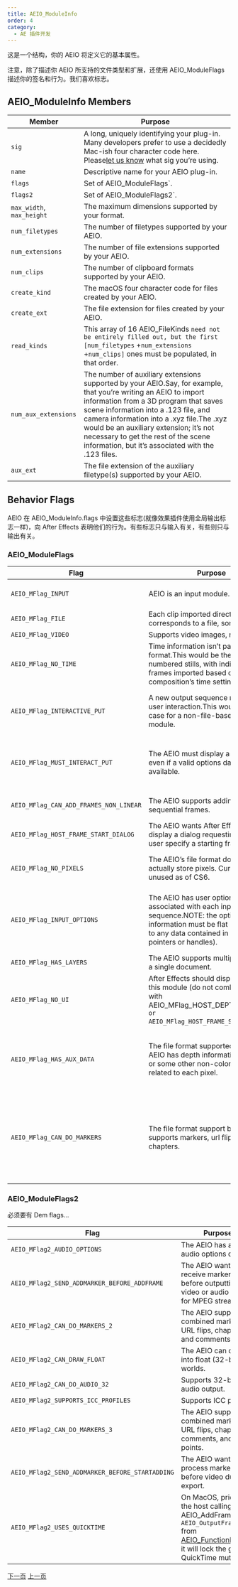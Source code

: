 ```yaml
---
title: AEIO_ModuleInfo
order: 4
category:
  - AE 插件开发
---
```


这是一个结构，你的 AEIO 将定义它的基本属性。

注意，除了描述你 AEIO 所支持的文件类型和扩展，还使用 AEIO_ModuleFlags 描述你的签名和行为。我们喜欢标志。

## AEIO_ModuleInfo Members

| **Member**  | **Purpose**   |
| --- | -------------- |
| `sig`  | A long, uniquely identifying your plug-in. Many developers prefer to use a decidedly Mac-ish four character code here. Please[let us know](mailto:zlam%40adobe.com) what sig you’re using.  |
| `name`  | Descriptive name for your AEIO plug-in.   |
| `flags`  | Set of AEIO_ModuleFlags`.   |
| `flags2`  | Set of AEIO_ModuleFlags2`.   |
| `max_width`, `max_height` | The maximum dimensions supported by your format.   |
| `num_filetypes`  | The number of filetypes supported by your AEIO.   |
| `num_extensions`  | The number of file extensions supported by your AEIO.   |
| `num_clips`  | The number of clipboard formats supported by your AEIO.   |
| `create_kind`  | The macOS four character code for files created by your AEIO.  |
| `create_ext`  | The file extension for files created by your AEIO.   |
| `read_kinds`  | This array of 16 AEIO_FileKinds `need not be entirely filled out, but the first [num_filetypes` +`num_extensions` +`num_clips]` ones must be populated, in that order.  |
| `num_aux_extensions`  | The number of auxiliary extensions supported by your AEIO.Say, for example, that you’re writing an AEIO to import information from a 3D program that saves scene information into a .123 file, and camera information into a .xyz file.The .xyz would be an auxiliary extension; it’s not necessary to get the rest of the scene information, but it’s associated with the .123 files. |
| `aux_ext`  | The file extension of the auxiliary filetype(s) supported by your AEIO.  |

## Behavior Flags

AEIO 在 AEIO_ModuleInfo.flags 中设置这些标志(就像效果插件使用全局输出标志一样)，向 After Effects 表明他们的行为。有些标志只与输入有关，有些则只与输出有关。

### AEIO_ModuleFlags

| **Flag**  | **Purpose**  | **I or O?** |  |  |  |  |  |  |  |  |
| --- | ------- | --- | --- | --- | ------ | --- | --- | --- | ---- | --- |
| `AEIO_MFlag_INPUT`  | AEIO is an input module.  | Input!  |  | AEIO_MFlag_OUTPUT`  | AEIO is an output module (one plug-in can be both).  | Output! |  |  |  |  |
| `AEIO_MFlag_FILE`  | Each clip imported directly corresponds to a file, somewhere.  | Both  |  | AEIO_MFlag_STILL`  | Supports still images, not video.  | Output  |  |  |  |  |
| `AEIO_MFlag_VIDEO`  | Supports video images, not stills.  | Output  |  | AEIO_MFlag_AUDIO`  | Supports audio.  | Output  |  |  |  |  |
| `AEIO_MFlag_NO_TIME`  | Time information isn’t part of the file format.This would be the case with numbered stills, with individual frames imported based on the composition’s time settings.  | Input  |  | AEIO_MFlag_INTERACTIVE_GET`  | A new input sequence necessitates user interaction.This would be the case for a non-file-based input module.  | Input  |  |  |  |  |
| `AEIO_MFlag_INTERACTIVE_PUT`  | A new output sequence necessitates user interaction.This would be the case for a non-file-based output module.  | Output  |  | AEIO_MFlag_CANT_CLIP`  | The AEIO’s drawing functions cannot accept dimensions smaller than the requested dimensions.  | Input  |  |  |  |  |
| `AEIO_MFlag_MUST_INTERACT_PUT`  | The AEIO must display a dialog box, even if a valid options data handle is available.  | Output  |  | AEIO_MFlag_CANT_SOUND_INTERLEAVE` | The AEIO requires that all video data be processed, then sound data (instead of interleaving the processing the video and audio).  | Output  |  |  |  |  |
| `AEIO_MFlag_CAN_ADD_FRAMES_NON_LINEAR` | The AEIO supports adding non-sequential frames.  | Output  |  | AEIO_MFlag_HOST_DEPTH_DIALOG`  | The AEIO wants After Effects to display a bit-depth selection dialog.  | Input  |  |  |  |  |
| `AEIO_MFlag_HOST_FRAME_START_DIALOG`  | The AEIO wants After Effects to display a dialog requesting that the user specify a starting frame.  | Input  |  | AEIO_MFlag_NO_OPTIONS`  | The AEIO does not accept output options.  | Output  |  |  |  |  |
| `AEIO_MFlag_NO_PIXELS`  | The AEIO’s file format doesn’t actually store pixels. Currently unused as of CS6.  | (unused)  |  | AEIO_MFlag_SEQUENCE_OPTIONS_OK`  | The AEIO will adopt the sequence options of its parent if a folder is selected.  | Input  |  |  |  |  |
| `AEIO_MFlag_INPUT_OPTIONS`  | The AEIO has user options associated with each input sequence.NOTE: the options information must be flat (not referring to any data contained in external pointers or handles). | Input  |  | AEIO_MFlag_HSF_AWARE`  | The AEIO will provide horizontal scaling factor (pixel aspect ratio) information for each new sequence.This prevents After Effects from guessing.  | Input  |  |  |  |  |
| `AEIO_MFlag_HAS_LAYERS`  | The AEIO supports multiple layers in a single document.  | Input  |  | AEIO_MFlag_SCRAP`  | The AEIO has a clipboard parsing component.  | Input  |  |  |  |  |
| `AEIO_MFlag_NO_UI`  | After Effects should display no UI for this module (do not combine this flag with AEIO_MFlag_HOST_DEPTH_DIALOG `or AEIO_MFlag_HOST_FRAME_START_DIALOG`)  | Input  |  | AEIO_MFlag_SEQ_OPTIONS_DLG`  | The AEIO has sequence options accessible from the More Options button in the Interpret Footage dialog.  | Input  |  |  |  |  |
| `AEIO_MFlag_HAS_AUX_DATA`  | The file format supported by the AEIO has depth information, normals, or some other non-color information related to each pixel.  | Input  |  | AEIO_MFlag_HAS_META_DATA`  | The file format supported by the AEIO supports user-definable metadata.If this flag is set, the embed pop-up in the output module dialog will be enabled. | Output  |  |  |  |  |
| `AEIO_MFlag_CAN_DO_MARKERS`  | The file format support by the AEIO supports markers, url flips, and/or chapters.  | Output  |  | AEIO_MFlag_CAN_DRAW_DEEP`| The AEIO can draw into 16bpc (“deep”)PF_EffectWorlds`.  | Input  |  | AEIO_MFlag_RESERVED4` | Special super-secret flag. Doesn’t do anything…or does it?(_No, it doesn’t._ ) | ??? |

### AEIO_ModuleFlags2

必须要有 Dem flags...

| **Flag**  | **Purpose**  | **I or O?** |
| --- | ---------- | --- |
| `AEIO_MFlag2_AUDIO_OPTIONS`  | The AEIO has an audio options dialog.  | Output  |
| `AEIO_MFlag2_SEND_ADDMARKER_BEFORE_ADDFRAME`  | The AEIO wants to receive marker data before outputting video or audio (useful for MPEG streams).  | Output  |
| `AEIO_MFlag2_CAN_DO_MARKERS_2`  | The AEIO supports combined markers; URL flips, chapters, and comments.  | Output  |
| `AEIO_MFlag2_CAN_DRAW_FLOAT`  | The AEIO can draw into float (32-bpc) worlds.  | Input  |
| `AEIO_MFlag2_CAN_DO_AUDIO_32`  | Supports 32-bit audio output.  | Output  |
| `AEIO_MFlag2_SUPPORTS_ICC_PROFILES`  | Supports ICC profiles.  | Both  |
| `AEIO_MFlag2_CAN_DO_MARKERS_3`  | The AEIO supports combined markers; URL flips, chapters, comments, and cue points.  | Output  |
| `AEIO_MFlag2_SEND_ADDMARKER_BEFORE_STARTADDING` | The AEIO wants to process markers before video during export.  | Output  |
| `AEIO_MFlag2_USES_QUICKTIME`  | On MacOS, prior to the host calling AEIO_AddFrame `or AEIO_OutputFrame` from [AEIO_FunctionBlock4](../aeios/new-kids-on-the-function-block.html), it will lock the global QuickTime mutex. | Output  |

[下一页](https://ae-plugins.docsforadobe.dev/aeios/new-kids-on-the-function-block.html "New Kids On The Function Block") [上一页](https://ae-plugins.docsforadobe.dev/aeios/calling-sequence.html "Calling Sequence")
